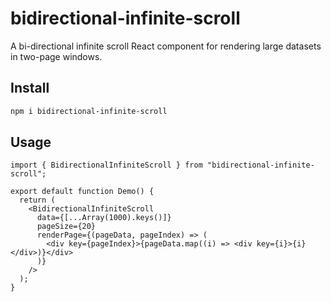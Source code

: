 # bidirectional-infinite-scroll

A bi-directional infinite scroll React component for rendering large datasets in two-page windows.

## Install
```bash
npm i bidirectional-infinite-scroll
```

## Usage
```tsx
import { BidirectionalInfiniteScroll } from "bidirectional-infinite-scroll";

export default function Demo() {
  return (
    <BidirectionalInfiniteScroll
      data={[...Array(1000).keys()]}
      pageSize={20}
      renderPage={(pageData, pageIndex) => (
        <div key={pageIndex}>{pageData.map((i) => <div key={i}>{i}</div>)}</div>
      )}
    />
  );
}
```
